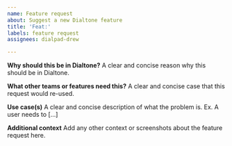 ```yaml
---
name: Feature request
about: Suggest a new Dialtone feature
title: 'Feat:'
labels: feature request
assignees: dialpad-drew

---
```


**Why should this be in Dialtone?**
A clear and concise reason why this should be in Dialtone.

**What other teams or features need this?**
A clear and concise case that this request would re-used.

**Use case(s)**
A clear and concise description of what the problem is. Ex. A user needs to [...]

**Additional context**
Add any other context or screenshots about the feature request here.
